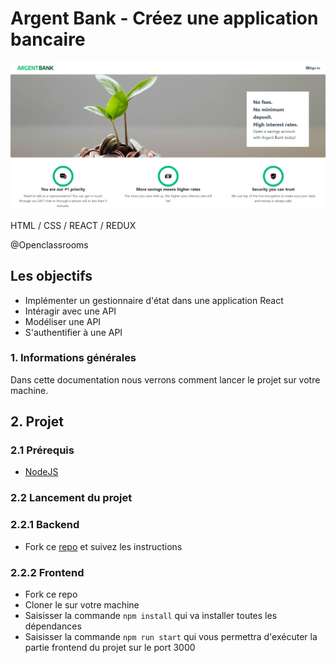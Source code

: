 # Argent Bank - Créez une application bancaire

![](src/assets/preview.png)

HTML / CSS / REACT / REDUX

@Openclassrooms

## Les objectifs

* Implémenter un gestionnaire d'état dans une application React
* Intéragir avec une API
* Modéliser une API
* S'authentifier à une API

### 1. Informations générales

Dans cette documentation nous verrons comment lancer le projet sur votre machine.

## 2. Projet

### 2.1 Prérequis
* [NodeJS](https://nodejs.org/en/)

### 2.2 Lancement du projet

### 2.2.1 Backend

* Fork ce [repo](https://github.com/OpenClassrooms-Student-Center/Project-10-Bank-API#readme) et suivez les instructions

### 2.2.2 Frontend

* Fork ce repo
* Cloner le sur votre machine
* Saisisser la commande `npm install` qui va installer toutes les dépendances 
* Saisisser la commande `npm run start` qui vous permettra d'exécuter la partie frontend du projet sur le port 3000